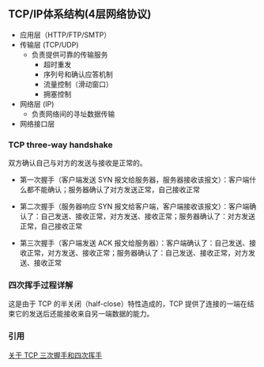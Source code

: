 ## TCP/IP体系结构(4层网络协议)
* 应用层（HTTP/FTP/SMTP）
* 传输层 (TCP/UDP)
  * 负责提供可靠的传输服务
    * 超时重发
    * 序列号和确认应答机制
    * 流量控制（滑动窗口）
    * 拥塞控制
* 网络层 (IP)
  * 负责网络间的寻址数据传输
* 网络接口层

### TCP three-way handshake
双方确认自己与对方的发送与接收是正常的。
* 第一次握手（客户端发送 SYN 报文给服务器，服务器接收该报文）：客户端什么都不能确认；服务器确认了对方发送正常，自己接收正常

* 第二次握手（服务器响应 SYN 报文给客户端，客户端接收该报文）：客户端确认了：自己发送、接收正常，对方发送、接收正常；服务器确认了：对方发送正常，自己接收正常

* 第三次握手（客户端发送 ACK 报文给服务器）：客户端确认了：自己发送、接收正常，对方发送、接收正常；服务器确认了：自己发送、接收正常，对方发送、接收正常

### 四次挥手过程详解
这是由于 TCP 的半关闭（half-close）特性造成的，TCP 提供了连接的一端在结束它的发送后还能接收来自另一端数据的能力。


### 引用
[关于 TCP 三次握手和四次挥手](https://mp.weixin.qq.com/s/u56NcMs68sgi6uDpzJ61yw)